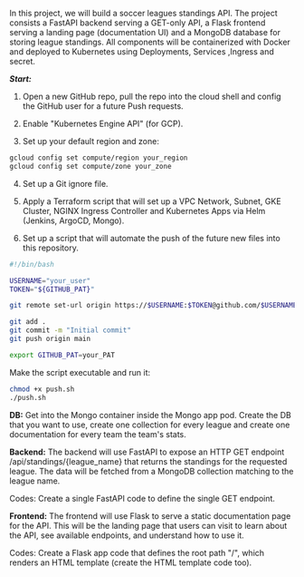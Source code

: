 In this project, we will build a soccer leagues standings API. 
The project consists a FastAPI backend serving a GET-only API, a Flask frontend serving a landing page (documentation UI) and a MongoDB database for storing league standings. 
All components will be containerized with Docker and deployed to Kubernetes using Deployments, Services ,Ingress and secret. 

***Start:***

1) Open a new GitHub repo, pull the repo into the cloud shell and config the GitHub user for a future Push requests.

2) Enable "Kubernetes Engine API" (for GCP).

3) Set up your default region and zone:
```bash
gcloud config set compute/region your_region
gcloud config set compute/zone your_zone
```
4) Set up a Git ignore file.

5) Apply a Terraform script that will set up a VPC Network, Subnet, GKE Cluster, NGINX Ingress Controller and Kubernetes Apps via Helm (Jenkins, ArgoCD, Mongo).

6) Set up a script that will automate the push of the future new files into this repository.
```bash
#!/bin/bash

USERNAME="your_user"
TOKEN="${GITHUB_PAT}"

git remote set-url origin https://$USERNAME:$TOKEN@github.com/$USERNAME/your_repo.git

git add .
git commit -m "Initial commit"
git push origin main
```
```bash
export GITHUB_PAT=your_PAT
```
Make the script executable and run it:
```bash
chmod +x push.sh
./push.sh
```

**DB:**
Get into the Mongo container inside the Mongo app pod.
Create the DB that you want to use, create one collection for every league and create one documentation for every team the team's stats.

**Backend:**
The backend will use FastAPI to expose an HTTP GET endpoint /api/standings/{league_name} that returns the standings for the requested league. The data will be fetched from a MongoDB collection matching to the league name.

Codes: Create a single FastAPI code to define the single GET endpoint.

**Frontend:**
The frontend will use Flask to serve a static documentation page for the API.
This will be the landing page that users can visit to learn about the API, see available endpoints, and understand how to use it.

Codes: Create a Flask app code that defines the root path "/", which renders an HTML template (create the HTML template code too).
